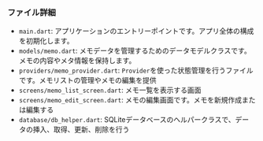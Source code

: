 ### ファイル詳細

- `main.dart`: アプリケーションのエントリーポイントです。アプリ全体の構成を初期化します。
- `models/memo.dart`: メモデータを管理するためのデータモデルクラスです。メモの内容やメタ情報を保持します。
- `providers/memo_provider.dart`: `Provider`を使った状態管理を行うファイルです。メモリストの管理やメモの編集を提供
- `screens/memo_list_screen.dart`: メモ一覧を表示する画面
- `screens/memo_edit_screen.dart`: メモの編集画面です。メモを新規作成または編集する
- `database/db_helper.dart`: SQLiteデータベースのヘルパークラスで、データの挿入、取得、更新、削除を行う
